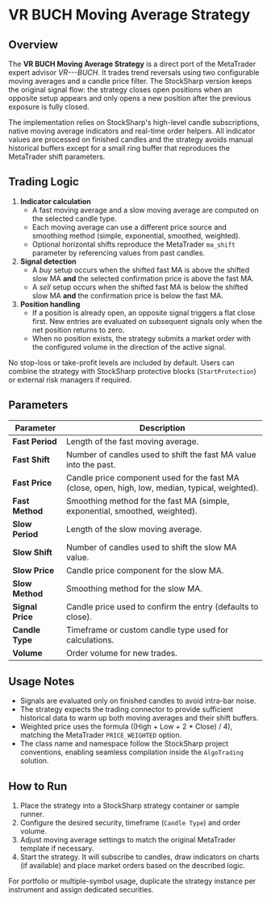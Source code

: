 # VR BUCH Moving Average Strategy

## Overview
The **VR BUCH Moving Average Strategy** is a direct port of the MetaTrader expert advisor *VR---BUCH*. It trades trend reversals using two configurable moving averages and a candle price filter. The StockSharp version keeps the original signal flow: the strategy closes open positions when an opposite setup appears and only opens a new position after the previous exposure is fully closed.

The implementation relies on StockSharp's high-level candle subscriptions, native moving average indicators and real-time order helpers. All indicator values are processed on finished candles and the strategy avoids manual historical buffers except for a small ring buffer that reproduces the MetaTrader shift parameters.

## Trading Logic
1. **Indicator calculation**
   - A fast moving average and a slow moving average are computed on the selected candle type.
   - Each moving average can use a different price source and smoothing method (simple, exponential, smoothed, weighted).
   - Optional horizontal shifts reproduce the MetaTrader `ma_shift` parameter by referencing values from past candles.
2. **Signal detection**
   - A *buy* setup occurs when the shifted fast MA is above the shifted slow MA **and** the selected confirmation price is above the fast MA.
   - A *sell* setup occurs when the shifted fast MA is below the shifted slow MA **and** the confirmation price is below the fast MA.
3. **Position handling**
   - If a position is already open, an opposite signal triggers a flat close first. New entries are evaluated on subsequent signals only when the net position returns to zero.
   - When no position exists, the strategy submits a market order with the configured volume in the direction of the active signal.

No stop-loss or take-profit levels are included by default. Users can combine the strategy with StockSharp protective blocks (`StartProtection`) or external risk managers if required.

## Parameters
| Parameter | Description |
| --- | --- |
| **Fast Period** | Length of the fast moving average. |
| **Fast Shift** | Number of candles used to shift the fast MA value into the past. |
| **Fast Price** | Candle price component used for the fast MA (close, open, high, low, median, typical, weighted). |
| **Fast Method** | Smoothing method for the fast MA (simple, exponential, smoothed, weighted). |
| **Slow Period** | Length of the slow moving average. |
| **Slow Shift** | Number of candles used to shift the slow MA value. |
| **Slow Price** | Candle price component for the slow MA. |
| **Slow Method** | Smoothing method for the slow MA. |
| **Signal Price** | Candle price used to confirm the entry (defaults to close). |
| **Candle Type** | Timeframe or custom candle type used for calculations. |
| **Volume** | Order volume for new trades. |

## Usage Notes
- Signals are evaluated only on finished candles to avoid intra-bar noise.
- The strategy expects the trading connector to provide sufficient historical data to warm up both moving averages and their shift buffers.
- Weighted price uses the formula \((High + Low + 2 * Close) / 4\), matching the MetaTrader `PRICE_WEIGHTED` option.
- The class name and namespace follow the StockSharp project conventions, enabling seamless compilation inside the `AlgoTrading` solution.

## How to Run
1. Place the strategy into a StockSharp strategy container or sample runner.
2. Configure the desired security, timeframe (`Candle Type`) and order volume.
3. Adjust moving average settings to match the original MetaTrader template if necessary.
4. Start the strategy. It will subscribe to candles, draw indicators on charts (if available) and place market orders based on the described logic.

For portfolio or multiple-symbol usage, duplicate the strategy instance per instrument and assign dedicated securities.
